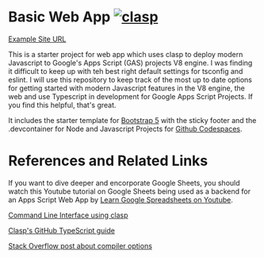 # Basic Web App [![clasp](https://img.shields.io/badge/built%20with-clasp-4285f4.svg)](https://github.com/google/clasp)

[Example Site URL](https://script.google.com/a/macros/dishs.tp.edu.tw/s/AKfycbxVF3ohFTl_Y6KkQ8R8Vyv5O9jxvjPWvRTltdiERLA4NU-UFPoI/exec)

This is a starter project for web app which uses clasp to deploy modern Javascript to Google's Apps Script (GAS) projects V8 engine. I was finding it difficult to keep up with teh best right default settings for tsconfig and eslint.  I will use this repository to keep track of the most up to date options for getting started with modern Javascript features in the V8 engine, the web and use Typescript in development for Google Apps Script Projects. If you find this helpful, that's great.

It includes the starter template for [Bootstrap 5](https://v5.getbootstrap.com/) with the sticky footer and the .devcontainer for Node and Javascript Projects for [Github Codespaces](https://docs.github.com/en/github/developing-online-with-codespaces).

# References and Related Links
If you want to dive deeper and encorporate Google Sheets, you should  watch this Youtube tutorial on Google Sheets being used as a backend for an Apps Script Web App by [Learn Google Spreadsheets on Youtube](https://www.youtube.com/playlist?list=PLv9Pf9aNgemt82hBENyneRyHnD-zORB3l).

[Command Line Interface using clasp](https://developers.google.com/apps-script/guides/clasp)

[Clasp's GitHub TypeScript guide](https://github.com/google/clasp/blob/master/docs/typescript.md)

[Stack Overflow post about compiler options](https://stackoverflow.com/questions/42093758/need-clarification-of-the-target-and-lib-compiler-options)